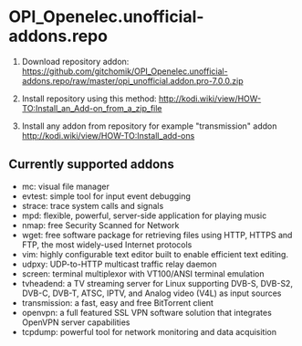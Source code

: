 OPI_Openelec.unofficial-addons.repo
===================================

1. Download repository addon:
https://github.com/gitchomik/OPI_Openelec.unofficial-addons.repo/raw/master/opi_unofficial.addon.pro-7.0.0.zip

2. Install repository using this method:
http://kodi.wiki/view/HOW-TO:Install_an_Add-on_from_a_zip_file

3. Install any addon from repository for example "transmission" addon
http://kodi.wiki/view/HOW-TO:Install_add-ons

Currently supported addons
---------------------------

- mc: visual file manager
- evtest: simple tool for input event debugging
- strace: trace system calls and signals
- mpd: flexible, powerful, server-side application for playing music
- nmap: free Security Scanned for Network
- wget:  free software package for retrieving files using HTTP, HTTPS and FTP, the most widely-used Internet protocols
- vim: highly configurable text editor built to enable efficient text editing. 
- udpxy: UDP-to-HTTP multicast traffic relay daemon
- screen: terminal multiplexor with VT100/ANSI terminal emulation
- tvheadend: a TV streaming server for Linux supporting DVB-S, DVB-S2, DVB-C, DVB-T, ATSC, IPTV, and Analog video (V4L) as input sources
- transmission: a fast, easy and free BitTorrent client
- openvpn: a full featured SSL VPN software solution that integrates OpenVPN server capabilities
- tcpdump: powerful tool for network monitoring and data acquisition
